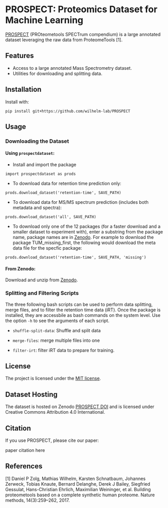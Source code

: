 # PROSPECT: Proteomics Dataset for Machine Learning

[PROSPECT](https://doi.org/10.5281/zenodo.6602020) (PROteometools SPECTrum compendium) is a large annotated dataset leveraging the raw data from ProteomeTools [1].

## Features

* Access to a large annotated Mass Spectrometry dataset.
* Utilities for downloading and splitting data.

## Installation

Install with:

```
pip install git+https://github.com/wilhelm-lab/PROSPECT
```
    
## Usage


### Downloading the Dataset

#### Using `prospectdataset`:

- Install and import the package

```
import prospectdataset as prods 
```

- To download data for retention time prediction only:
```
prods.download_dataset('retention-time', SAVE_PATH)
```

- To download data for MS/MS spectrum prediction (includes both metadata and spectra):
```
prods.download_dataset('all', SAVE_PATH)
```

- To download only one of the 12 packages (for a faster download and a smaller dataset to experiment with), enter a substring from the package name, package names are in [Zenodo](https://doi.org/10.5281/zenodo.6602020). For example to download the package TUM_missing_first, the following would download the meta data file for the specfic package:
```
prods.download_dataset('retention-time', SAVE_PATH, 'missing') 
```

#### From Zenodo:

Download and unzip from [Zenodo](https://doi.org/10.5281/zenodo.6602020).

### Splitting and Filtering Scripts

The three following bash scripts can be used to perform data splitting, merge files, and to filter the retention time data (iRT). Once the package is installed, they are accessbile as bash commands on the system level. Use the option ```-h``` to see the arguments of each script. 

- ```shuffle-split-data```: Shuffle and split data

- ```merge-files```: merge multiple files into one

- ```filter-irt```: filter iRT data to prepare for training.

## License

The project is licensed under the [MIT license](https://github.com/wilhelm-lab/PROSPECT/blob/main/LICENSE).

## Dataset Hosting

The dataset is hosted on Zenodo [PROSPECT DOI](https://doi.org/10.5281/zenodo.6602020) and is licensed under Creative Commons Attribution 4.0 International.

## Citation

If you use PROSPECT, please cite our paper:

paper citation here

## References

[1] Daniel P Zolg, Mathias Wilhelm, Karsten Schnatbaum, Johannes Zerweck, Tobias Knaute, Bernard Delanghe, Derek J Bailey, Siegfried Gessulat, Hans-Christian Ehrlich, Maximilian Weininger, et al. Building proteometools based on a complete synthetic human proteome. Nature methods, 14(3):259–262, 2017.

